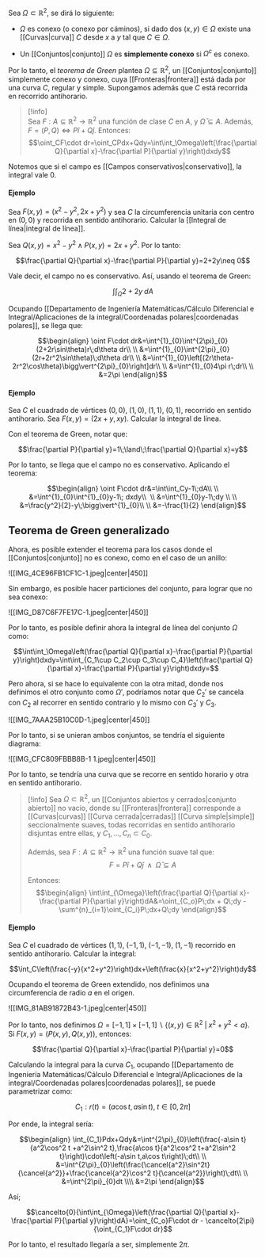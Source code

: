 
Sea $\Omega\subset\mathbb{R}^2$, se dirá lo siguiente: 

- $\Omega$ es conexo (o conexo por cáminos), si dado dos $(x,y)\in\Omega$ existe una [[Curvas|curva]] $C$ desde $x$ a $y$ tal que $C\in\Omega$.  

- Un [[Conjuntos|conjunto]] $\Omega$ es **simplemente conexo** si $\Omega^c$ es conexo. 

Por lo tanto, el *teorema de Green* plantea $\Omega\subseteq\mathbb{R}^2$, un [[Conjuntos|conjunto]] simplemente conexo y conexo, cuya [[Fronteras|frontera]] está dada por una curva $C$, regular y simple. Supongamos además que $C$ está recorrida en recorrido antihorario. 

>[!info]  
Sea $F:A\subseteq\mathbb{R}^2\to\mathbb{R}^2$ una función de clase $C$ en $A$, y $\bar{\Omega}\subseteq A$. Además, $F=(P,Q)\iff P\hat{i}+Q\hat{j}$. Entonces:  $$\oint_CF\cdot dr=\oint_CPdx+Qdy=\int\int_\Omega\left(\frac{\partial Q}{\partial x}-\frac{\partial P}{\partial y}\right)dxdy$$

Notemos que si el campo es [[Campos conservativos|conservativo]], la integral vale $0$. 

#### Ejemplo 

Sea $F(x,y)=(x^2-y^2,2x+y^2)$ y sea $C$ la circumferencia unitaria con centro en $(0,0)$ y recorrida en sentido antihorario. Calcular la [[Integral de línea|integral de línea]]. 

Sea $Q(x,y)=x^2-y^2\;\land\;P(x,y)=2x+y^2$. Por lo tanto: 

$$\frac{\partial Q}{\partial x}-\frac{\partial P}{\partial y}=2+2y\neq 0$$

Vale decir, el campo no es conservativo. Así, usando el teorema de Green: 

$$\int\int_\Omega2+2y\;dA$$

Ocupando [[Departamento de Ingeniería Matemáticas/Cálculo Diferencial e Integral/Aplicaciones de la integral/Coordenadas polares|coordenadas polares]], se llega que: 

$$\begin{align}
\oint F\cdot dr&=\int^{1}_{0}\int^{2\pi}_{0}(2+2r\sin\theta)r\;d\theta dr\\  \\
&=\int^{1}_{0}\int^{2\pi}_{0}(2r+2r^2\sin\theta)\;d\theta dr\\  \\
&=\int^{1}_{0}\left[(2r\theta-2r^2\cos\theta)\bigg\vert^{2\pi}_{0}\right]dr\\  \\
&=\int^{1}_{0}4\pi r\;dr\\  \\
&=2\pi
\end{align}$$

#### Ejemplo 

Sea $C$ el cuadrado de vértices $(0,0),\;(1,0),\;(1,1),\;(0,1)$, recorrido en sentido antihorario. Sea $F(x,y)=(2x+y,xy)$. Calcular la integral de línea. 

Con el teorema de Green, notar que: 

$$\frac{\partial P}{\partial y}=1\;\land\;\frac{\partial Q}{\partial x}=y$$

Por lo tanto, se llega que el campo no es conservativo. Aplicando el teorema: 

$$\begin{align}
\oint F\cdot dr&=\int\int_Cy-1\;dA\\  \\
&=\int^{1}_{0}\int^{1}_{0}y-1\; dxdy\\  \\
&=\int^{1}_{0}y-1\;dy \\  \\
&=\frac{y^2}{2}-y\;\bigg\vert^{1}_{0}\\  \\
&=-\frac{1}{2}
\end{align}$$



## Teorema de Green generalizado 

Ahora, es posible extender el teorema para los casos donde el [[Conjuntos|conjunto]] no es conexo, como en el caso de un anillo: 

![[IMG_4CE96FB1CF1C-1.jpeg|center|450]]

Sin embargo, es posible hacer particiones del conjunto, para lograr que no sea conexo: 

![[IMG_D87C6F7FE17C-1.jpeg|center|450]]

Por lo tanto, es posible definir ahora la integral de línea del conjunto $\Omega$ como: 

$$\int\int_\Omega\left(\frac{\partial Q}{\partial x}-\frac{\partial P}{\partial y}\right)dxdy=\int\int_{C_1\cup C_2\cup C_3\cup C_4}\left(\frac{\partial Q}{\partial x}-\frac{\partial P}{\partial y}\right)dxdy=$$

Pero ahora, si se hace lo equivalente con la otra mitad, donde nos definimos el otro conjunto como $\Omega'$, podríamos notar que $C_2'$ se cancela con $C_2$ al recorrer en sentido contrario y lo mismo con $C_3'$ y $C_3$. 

![[IMG_7AAA25B10C0D-1.jpeg|center|450]]

Por lo tanto, si se unieran ambos conjuntos, se tendría el siguiente diagrama: 

![[IMG_CFC809FBBB8B-1 1.jpeg|center|450]]

Por lo tanto, se tendría una curva que se recorre en sentido horario y otra en sentido antihorario. 

>[!info] 
>Sea $\Omega\subset\mathbb{R}^2$, un [[Conjuntos abiertos y cerrados|conjunto abierto]] no vacio, donde su [[Fronteras|frontera]] corresponde a [[Curvas|curvas]] [[Curva cerrada|cerradas]] [[Curva simple|simple]] seccionalmente suaves, todas recorridas en sentido antihorario disjuntas entre ellas, y $C_1,\dots,C_n\subset C_0$. 
>
>Además, sea $F:A\subseteq\mathbb{R}^2\to\mathbb{R}^2$ una función suave tal que: 
>$$F=P\hat{i}+Q\hat{j}\;\;\land\;\;\bar{\Omega}\subseteq A$$
>
>Entonces: 
>$$\begin{align}
>\int\int_{\Omega}\left(\frac{\partial Q}{\partial x}-\frac{\partial P}{\partial y}\right)dA&=\oint_{C_o}P\;dx + Q\;dy - \sum^{n}_{i=1}\oint_{C_i}P\;dx+Q\;dy
>\end{align}$$

#### Ejemplo 

Sea $C$ el cuadrado de vértices $(1,1),\;(-1,1),\;(-1,-1),\;(1,-1)$ recorrido en sentido antihorario. Calcular la integral: 

$$\int_C\left(\frac{-y}{x^2+y^2}\right)dx+\left(\frac{x}{x^2+y^2}\right)dy$$

Ocupando el teorema de Green extendido, nos definimos una circumferencia de radio $a$ en el origen.

![[IMG_81AB91872B43-1.jpeg|center|450]]

Por lo tanto, nos definimos $\Omega=[-1,1]\times [-1,1]\backslash\lbrace (x,y)\in\mathbb{R}^2\;\vert\; x^2+y^2<a\rbrace$. Si $F(x,y)=\left(P(x,y),Q(x,y)\right)$, entonces: 

$$\frac{\partial Q}{\partial x}-\frac{\partial P}{\partial y}=0$$

Calculando la integral para la curva $C_1$, ocupando [[Departamento de Ingeniería Matemáticas/Cálculo Diferencial e Integral/Aplicaciones de la integral/Coordenadas polares|coordenadas polares]], se puede parametrizar como: 

$$C_1:r(t)=(a\cos t,a\sin t),\;t\in[0,2\pi]$$

Por ende, la integral sería: 

$$\begin{align}
\int_{C_1}Pdx+Qdy&=\int^{2\pi}_{0}\left(\frac{-a\sin t}{a^2\cos^2 t +a^2\sin^2 t},\frac{a\cos t}{a^2\cos^2 t+a^2\sin^2 t}\right)\cdot\left(-a\sin t,a\cos t\right)\;dt\\  \\
&=\int^{2\pi}_{0}\left(\frac{\cancel{a^2}\sin^2t}{\cancel{a^2}}+\frac{\cancel{a^2}\cos^2 t}{\cancel{a^2}}\right)\;dt\\  \\
&=\int^{2\pi}_{0}dt \\\\
&=2\pi
\end{align}$$

Así; 

$$\cancelto{0}{\int\int_{\Omega}\left(\frac{\partial Q}{\partial x}-\frac{\partial P}{\partial y}\right)dA}=\oint_{C_o}F\cdot dr - \cancelto{2\pi}{\oint_{C_1}F\cdot dr}$$

Por lo tanto, el resultado llegaría a ser, simplemente $2\pi$. 
